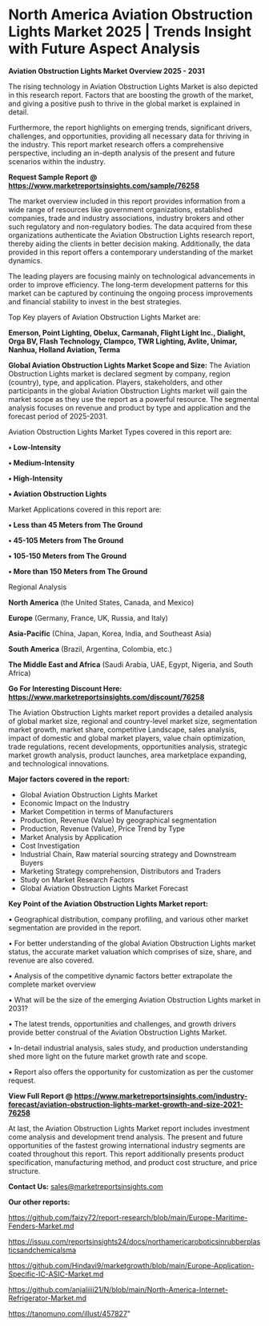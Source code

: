 # North America Aviation Obstruction Lights Market 2025 | Trends Insight with Future Aspect Analysis

<Strong> Aviation Obstruction Lights Market Overview 2025 - 2031</strong>

The rising technology in Aviation Obstruction Lights Market is also depicted in this research report. Factors that are boosting the growth of the market, and giving a positive push to thrive in the global market is explained in detail.

Furthermore, the report highlights on emerging trends, significant drivers, challenges, and opportunities, providing all necessary data for thriving in the industry. This report market research offers a comprehensive perspective, including an in-depth analysis of the present and future scenarios within the industry.

<strong>Request Sample Report @ <a href=https://www.marketreportsinsights.com/sample/76258>https://www.marketreportsinsights.com/sample/76258</a></strong>

The market overview included in this report provides information from a wide range of resources like government organizations, established companies, trade and industry associations, industry brokers and other such regulatory and non-regulatory bodies. The data acquired from these organizations authenticate the Aviation Obstruction Lights research report, thereby aiding the clients in better decision making. Additionally, the data provided in this report offers a contemporary understanding of the market dynamics.

The leading players are focusing mainly on technological advancements in order to improve efficiency. The long-term development patterns for this market can be captured by continuing the ongoing process improvements and financial stability to invest in the best strategies.

Top Key players of Aviation Obstruction Lights Market are:

<strong>Emerson, Point Lighting, Obelux, Carmanah, Flight Light Inc., Dialight, Orga BV, Flash Technology, Clampco, TWR Lighting, Avlite, Unimar, Nanhua, Holland Aviation, Terma</strong>

<strong><b>Global Aviation Obstruction Lights Market Scope and Size:</b></strong>
The Aviation Obstruction Lights market is declared segment by company, region (country), type, and application. Players, stakeholders, and other participants in the global Aviation Obstruction Lights market will gain the market scope as they use the report as a powerful resource. The segmental analysis focuses on revenue and product by type and application and the forecast period of 2025-2031.

Aviation Obstruction Lights Market Types covered in this report are:

<strong>• Low-Intensity

• Medium-Intensity

• High-Intensity

• Aviation Obstruction Lights</strong>

Market Applications covered in this report are:

<strong>• Less than 45 Meters from The Ground

• 45-105 Meters from The Ground

• 105-150 Meters from The Ground

• More than 150 Meters from The Ground</strong> 

Regional Analysis

<strong>North America</strong> (the United States, Canada, and Mexico)

<strong>Europe</strong> (Germany, France, UK, Russia, and Italy)

<strong>Asia-Pacific</strong> (China, Japan, Korea, India, and Southeast Asia)

<strong>South America</strong> (Brazil, Argentina, Colombia, etc.)

<strong>The Middle East and Africa</strong> (Saudi Arabia, UAE, Egypt, Nigeria, and South Africa)

<strong>Go For Interesting Discount Here: <a href=https://www.marketreportsinsights.com/discount/76258>https://www.marketreportsinsights.com/discount/76258</a></strong>

The Aviation Obstruction Lights market report provides a detailed analysis of global market size, regional and country-level market size, segmentation market growth, market share, competitive Landscape, sales analysis, impact of domestic and global market players, value chain optimization, trade regulations, recent developments, opportunities analysis, strategic market growth analysis, product launches, area marketplace expanding, and technological innovations.

<strong><b>Major factors covered in the report:</b></strong>
<ul>
  <li>Global Aviation Obstruction Lights Market </li>
  <li>Economic Impact on the Industry</li>
  <li>Market Competition in terms of Manufacturers</li>
  <li>Production, Revenue (Value) by geographical segmentation</li>
  <li>Production, Revenue (Value), Price Trend by Type</li>
  <li>Market Analysis by Application</li>
  <li>Cost Investigation</li>
  <li>Industrial Chain, Raw material sourcing strategy and Downstream Buyers</li>
  <li>Marketing Strategy comprehension, Distributors and Traders</li>
  <li>Study on Market Research Factors</li>
  <li>Global Aviation Obstruction Lights Market Forecast</li>
</ul>

<strong><b>Key Point of the Aviation Obstruction Lights Market report:</b></strong>

• Geographical distribution, company profiling, and various other market segmentation are provided in the report.

• For better understanding of the global Aviation Obstruction Lights market status, the accurate market valuation which comprises of size, share, and revenue are also covered.

• Analysis of the competitive dynamic factors better extrapolate the complete market overview

• What will be the size of the emerging Aviation Obstruction Lights market in 2031?

• The latest trends, opportunities and challenges, and growth drivers provide better construal of the Aviation Obstruction Lights Market.

• In-detail industrial analysis, sales study, and production understanding shed more light on the future market growth rate and scope.

• Report also offers the opportunity for customization as per the customer request.

<strong><b>View Full Report @ <a href=https://www.marketreportsinsights.com/industry-forecast/aviation-obstruction-lights-market-growth-and-size-2021-76258>https://www.marketreportsinsights.com/industry-forecast/aviation-obstruction-lights-market-growth-and-size-2021-76258</a></b></strong>


At last, the Aviation Obstruction Lights Market report includes investment come analysis and development trend analysis. The present and future opportunities of the fastest growing international industry segments are coated throughout this report. This report additionally presents product specification, manufacturing method, and product cost structure, and price structure.

<strong>Contact Us:</strong>
sales@marketreportsinsights.com

<strong>Our other reports:</strong>

<a href=https://github.com/faizy72/report-research/blob/main/Europe-Maritime-Fenders-Market.md>https://github.com/faizy72/report-research/blob/main/Europe-Maritime-Fenders-Market.md</a>

<a href=https://issuu.com/reportsinsights24/docs/northamericaroboticsinrubberplasticsandchemicalsma>https://issuu.com/reportsinsights24/docs/northamericaroboticsinrubberplasticsandchemicalsma</a>

<a href=https://github.com/Hindavi9/marketgrowth/blob/main/Europe-Application-Specific-IC-ASIC-Market.md>https://github.com/Hindavi9/marketgrowth/blob/main/Europe-Application-Specific-IC-ASIC-Market.md</a>

<a href=https://github.com/anjaliiii21/N/blob/main/North-America-Internet-Refrigerator-Market.md>https://github.com/anjaliiii21/N/blob/main/North-America-Internet-Refrigerator-Market.md</a>

<a href=https://tanomuno.com/illust/457827>https://tanomuno.com/illust/457827</a>"
